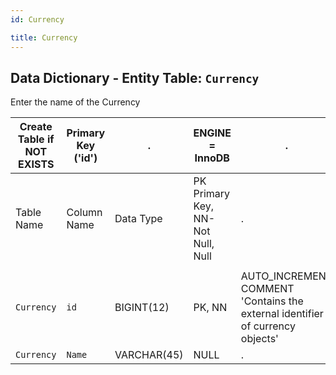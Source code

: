 ```yaml
---
id: Currency

title: Currency
---
```


## Data Dictionary - Entity Table: `Currency`

Enter the name of the Currency

| Create Table if NOT EXISTS| Primary Key ('id')|.|ENGINE = InnoDB|.|
|---|---|---|---|---|
|Table Name | Column Name| Data Type|PK Primary Key, NN-Not Null, Null|.|
||
|`Currency`|`id`|BIGINT(12)|PK, NN|AUTO_INCREMENT COMMENT 'Contains the external identifier of currency objects'|
|`Currency`|`Name`|VARCHAR(45)|NULL|.|
